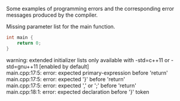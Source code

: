 Some examples of programming errors and the corresponding error messages produced by the compiler.  

Missing parameter list for the main function.
```cpp
int main {
    return 0;
}
```
warning: extended initializer lists only available with -std=c++11 or -std=gnu++11 [enabled by default]  
main.cpp:17:5: error: expected primary-expression before 'return'  
main.cpp:17:5: error: expected '}' before 'return'  
main.cpp:17:5: error: expected ',' or ';' before 'return'  
main.cpp:18:1: error: expected declaration before '}' token  
